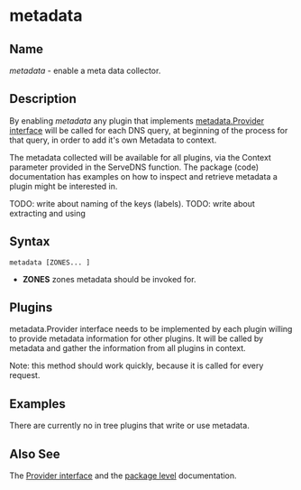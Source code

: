 # metadata

## Name

*metadata* - enable a meta data collector.

## Description

By enabling *metadata* any plugin that implements [metadata.Provider
interface](https://godoc.org/github.com/coredns/coredns/plugin/metadata#Provider) will be called for
each DNS query, at beginning of the process for that query, in order to add it's own Metadata to
context.

The metadata collected will be available for all plugins, via the Context parameter
provided in the ServeDNS function. The package (code) documentation has examples on how to inspect
and retrieve metadata a plugin might be interested in.

TODO: write about naming of the keys (labels).
TODO: write about extracting and using

## Syntax

~~~
metadata [ZONES... ]
~~~

* **ZONES** zones metadata should be invoked for.

## Plugins

metadata.Provider interface needs to be implemented by each plugin willing to provide metadata
information for other plugins. It will be called by metadata and gather the information from all
plugins in context.

Note: this method should work quickly, because it is called for every request.

## Examples

There are currently no in tree plugins that write or use metadata.

## Also See

The [Provider interface](https://godoc.org/github.com/coredns/coredns/plugin/metadata#Provider) and
the [package level](https://godoc.org/github.com/coredns/coredns/plugin/metadata) documentation.
